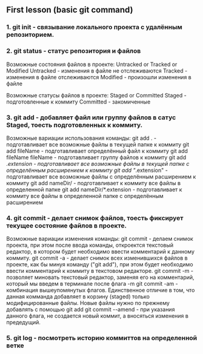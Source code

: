 ## First lesson (basic git command)

### 1. git init - связывание локального проекта с удалённым репозиторием.

### 2. git status - статус репозитория и файлов

Возможные состояния файлов в проекте:
Untracked or Tracked or Modified
Untracked - изменения в файле не отслеживаются
Tracked - изменения в файле отслеживаются
Modified - произошли изменения в файле

Возможные статусы файлов в проекте:
Staged or Committed
Staged - подготовленные к коммиту
Committed - закомиченные

### 3. git add - добавляет файл или группу файлов в сатус Staged, тоесть подготовленных к коммиту.

Возможные вариации использования команды:
git add . - подготавливает все возможные файлы в текущей папке к коммиту
git add fileName - подготавливает определённый файл к коммиту
git add fileName fileName - подготавливает группу файлов к коммиту
git add _.extension - подготавливает все возможные файлы в текущей папке
с определённым расширением к коммиту
git add "_.extension" - подготавливает все возможные файлы
с определённым расширением к коммиту
git add nameDir/ - подготавливает к коммиту все файлы в определенной папке
git add nameDir/\*.extension - подготавливает к коммиту все файлы в определенной папке
с определённым расширением

### 4. git commit - делает снимок файлов, тоесть фиксирует текущее состояние файлов в проекте.

Возможные вариации изменения команды:
git commit - делаем снимок проекта, при этом после ввода команды, откроектся текстовый
редактор, в котором будет необходимо ввести комментарий к данному коммиту.
git commit -a - делает снимок всех изменившихся файлов в проекте, как бы минуя команду
("git add"), при этом будет необходимо ввести комментарий к коммиту в текстовом редакторе.
git commit -m - позволяет миновать текстовый редактор, заменяя его на комментарий, который
мы введем в терминале после флага -m
git commit -am - комбинация вышеупомянутых флагов.
Единственное отличие в том, что данная комманда добавляет в корзину (staged) только
модифицированные файлы. Новые файлы нужно по прежнему добавлять с помощью git add
git commit --amend - при указания данного флага, не создается новый коммит, а вносяться
изменения в предедущий.

### 5. git log - посмотреть историю коммиттов на определенной ветке
